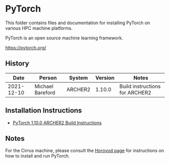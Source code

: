 PyTorch
=======

This folder contains files and documentation for installing PyTorch on various HPC machine platforms.

PyTorch is an open source machine learning framework.

https://pytorch.org/


History
-------

Date | Person | System | Version | Notes
---- | -------|--------|---------|------
2021-12-10 | Michael Bareford | ARCHER2 | 1.10.0 | Build instructions for ARCHER2

Installation Instructions
-------------------------

* [PyTorch 1.10.0 ARCHER2 Build Instructions](build_pytorch_1.10.0_archer2.md)

Notes
-----

For the Cirrus machine, please consult the [Horovod page](../horovod/README.md) for instructions on how to install
and run PyTorch.
